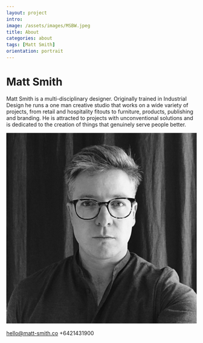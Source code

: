 ```yaml
---
layout: project
intro: 
image: /assets/images/MSBW.jpeg
title: About
categories: about
tags: [Matt Smith]
orientation: portrait
---
```


# Matt Smith

Matt Smith is a multi-disciplinary designer. Originally trained in Industrial Design he runs a one man creative studio that works on a wide variety of projects, from retail and hospitality fitouts to furniture, products, publishing and branding. He is attracted to projects with unconventional solutions and is dedicated to the creation of things that genuinely serve people better. 

![](/assets/images/MSBW.jpeg)

<a href="hello@matt-smith.co">hello@matt-smith.co</a> 
+6421431900
